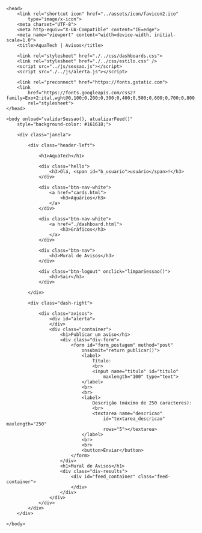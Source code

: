 <!DOCTYPE html>
<html lang="pt-br">

    <head>
        <link rel="shortcut icon" href="../assets/icon/favicon2.ico"
            type="image/x-icon">
        <meta charset="UTF-8">
        <meta http-equiv="X-UA-Compatible" content="IE=edge">
        <meta name="viewport" content="width=device-width, initial-scale=1.0">
        <title>AquaTech | Avisos</title>

        <link rel="stylesheet" href="./../css/dashboards.css">
        <link rel="stylesheet" href="./../css/estilo.css" />
        <script src="../js/sessao.js"></script>
        <script src="./../js/alerta.js"></script>

        <link rel="preconnect" href="https://fonts.gstatic.com">
        <link
            href="https://fonts.googleapis.com/css2?family=Exo+2:ital,wght@0,100;0,200;0,300;0,400;0,500;0,600;0,700;0,800;0,900;1,100;1,200;1,300;1,400;1,500;1,600;1,700;1,800;1,900&display=swap"
            rel="stylesheet">
    </head>

    <body onload="validarSessao(), atualizarFeed()"
        style="background-color: #161618;">

        <div class="janela">

            <div class="header-left">

                <h1>AquaTech</h1>

                <div class="hello">
                    <h3>Olá, <span id="b_usuario">usuário</span>!</h3>
                </div>

                <div class="btn-nav-white">
                    <a href="cards.html">
                        <h3>Aquários</h3>
                    </a>
                </div>

                <div class="btn-nav-white">
                    <a href="./dashboard.html">
                        <h3>Gráficos</h3>
                    </a>
                </div>

                <div class="btn-nav">
                    <h3>Mural de Avisos</h3>
                </div>

                <div class="btn-logout" onclick="limparSessao()">
                    <h3>Sair</h3>
                </div>

            </div>

            <div class="dash-right">

                <div class="avisos">
                    <div id="alerta">
                    </div>
                    <div class="container">
                        <h1>Publicar um aviso</h1>
                        <div class="div-form">
                            <form id="form_postagem" method="post"
                                onsubmit="return publicar()">
                                <label>
                                    Título:
                                    <br>
                                    <input name="titulo" id="titulo"
                                        maxlength="100" type="text">
                                </label>
                                <br>
                                <br>
                                <label>
                                    Descrição (máximo de 250 caracteres):
                                    <br>
                                    <textarea name="descricao"
                                        id="textarea_descricao" maxlength="250"
                                        rows="5"></textarea>
                                </label>
                                <br>
                                <br>
                                <button>Enviar</button>
                            </form>
                        </div>
                        <h1>Mural de Avisos</h1>
                        <div class="div-results">
                            <div id="feed_container" class="feed-container">
                            </div>
                        </div>
                    </div>
                </div>
            </div>
        </div>

    </body>

</html>

<script>
    
    b_usuario.innerHTML = sessionStorage.NOME_USUARIO;

    function limparFormulario() {
        document.getElementById("form_postagem").reset();
    }

    function publicar() {
        var idUsuario = sessionStorage.ID_USUARIO;

        var corpo = {
            titulo: form_postagem.titulo.value,
            descricao: form_postagem.descricao.value
        }

        fetch(`/avisos/publicar/${idUsuario}`, {
            method: "post",
            headers: {
                "Content-Type": "application/json"
            },
            body: JSON.stringify(corpo)
        }).then(function (resposta) {

            console.log("resposta: ", resposta);

            if (resposta.ok) {
                window.alert("Post realizado com sucesso pelo usuario de ID: " + idUsuario + "!");
                window.location = "/dashboard/mural.html";
                limparFormulario();
                finalizarAguardar();
            } else if (resposta.status == 404) {
                window.alert("Deu 404!");
            } else {
                throw ("Houve um erro ao tentar realizar a postagem! Código da resposta: " + resposta.status);
            }
        }).catch(function (resposta) {
            console.log(`#ERRO: ${resposta}`);
            finalizarAguardar();
        });

        return false;

    }

    function editar(idAviso) {
        sessionStorage.ID_POSTAGEM_EDITANDO = idAviso;
        console.log("cliquei em editar - " + idAviso);
        window.alert("Você será redirecionado à página de edição do aviso de id número: " + idAviso);
        window.location = "/dashboard/edicao-aviso.html"

    }

    function deletar(idAviso) {
        console.log("Criar função de apagar post escolhido - ID" + idAviso);
        fetch(`/avisos/deletar/${idAviso}`, {
            method: "DELETE",
            headers: {
                "Content-Type": "application/json"
            }
        }).then(function (resposta) {

            if (resposta.ok) {
                window.alert("Post deletado com sucesso pelo usuario de email: " + sessionStorage.getItem("EMAIL_USUARIO") + "!");
                window.location = "/dashboard/mural.html"
            } else if (resposta.status == 404) {
                window.alert("Deu 404!");
            } else {
                throw ("Houve um erro ao tentar realizar a postagem! Código da resposta: " + resposta.status);
            }
        }).catch(function (resposta) {
            console.log(`#ERRO: ${resposta}`);
        });
    }

    function atualizarFeed() {
        fetch("/avisos/listar").then(function (resposta) {
            if (resposta.ok) {
                if (resposta.status == 204) {
                    var feed = document.getElementById("feed_container");
                    var mensagem = document.createElement("span");
                    mensagem.innerHTML = "Nenhum resultado encontrado."
                    feed.appendChild(mensagem);
                    throw "Nenhum resultado encontrado!!";
                }

                resposta.json().then(function (resposta) {
                    console.log("Dados recebidos: ", JSON.stringify(resposta));

                    var feed = document.getElementById("feed_container");
                    feed.innerHTML = "";
                    for (let i = 0; i < resposta.length; i++) {
                        var publicacao = resposta[i];

                        // criando e manipulando elementos do HTML via JavaScript
                        var divPublicacao = document.createElement("div");
                        var spanID = document.createElement("span");
                        var spanTitulo = document.createElement("span");
                        var spanNome = document.createElement("span");
                        var divDescricao = document.createElement("div");
                        var divButtons = document.createElement("div");
                        var btnEditar = document.createElement("button");
                        var btnDeletar = document.createElement("button");


                        spanID.innerHTML = "ID: <b>" + publicacao.idAviso + "</b>";
                        spanTitulo.innerHTML = "Título: <b>" + publicacao.titulo + "</b>";
                        spanNome.innerHTML = "Autor: <b>" + publicacao.nome + "</b>";
                        divDescricao.innerHTML = "Descrição: <b>" + publicacao.descricao + "</b>";
                        btnEditar.innerHTML = "Editar";
                        btnDeletar.innerHTML = "Deletar";

                        divPublicacao.className = "publicacao";
                        spanTitulo.id = "inputNumero" + publicacao.idAviso;
                        spanNome.className = "publicacao-nome";
                        spanTitulo.className = "publicacao-titulo";
                        divDescricao.className = "publicacao-descricao";

                        divButtons.className = "div-buttons"

                        btnEditar.className = "publicacao-btn-editar"
                        btnEditar.id = "btnEditar" + publicacao.idAviso;
                        btnEditar.setAttribute("onclick", `editar(${publicacao.idAviso})`);

                        btnDeletar.className = "publicacao-btn-editar"
                        btnDeletar.id = "btnDeletar" + publicacao.idAviso;
                        btnDeletar.setAttribute("onclick", `deletar(${publicacao.idAviso})`);

                        divPublicacao.appendChild(spanID);
                        divPublicacao.appendChild(spanNome);
                        divPublicacao.appendChild(spanTitulo);
                        divPublicacao.appendChild(divDescricao);
                        divPublicacao.appendChild(divButtons);
                        divButtons.appendChild(btnEditar);
                        divButtons.appendChild(btnDeletar);
                        feed.appendChild(divPublicacao);
                    }

                    finalizarAguardar();
                });
            } else {
                throw ('Houve um erro na API!');
            }
        }).catch(function (resposta) {
            console.error(resposta);
            finalizarAguardar();
        });
    }

</script>
